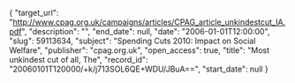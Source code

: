 {
  "target_url": "http://www.cpag.org.uk/campaigns/articles/CPAG_article_unkindestcut_IA.pdf", 
  "description": "", 
  "end_date": null, 
  "date": "2006-01-01T12:00:00", 
  "slug": 59113634, 
  "subject": "Spending Cuts 2010: Impact on Social Welfare", 
  "publisher": "cpag.org.uk", 
  "open_access": true, 
  "title": "Most unkindest cut of all, The", 
  "record_id": "20060101T120000/+k/j713SOL6QE+WDU/JBuA==", 
  "start_date": null
}

